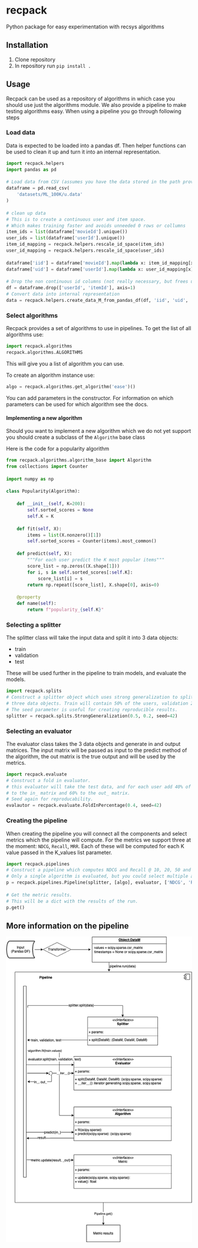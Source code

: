 # recpack
Python package for easy experimentation with recsys algorithms

## Installation

1. Clone repository
2. In repository run `pip install .`

## Usage
Recpack can be used as a repository of algorithms in which case you should use just the algorithms module.
We also provide a pipeline to make testing algorithms easy. When using a pipeline you go through following steps

### Load data
Data is expected to be loaded into a pandas df.
Then helper functions can be used to clean it up and turn it into an internal representation.

```python
import recpack.helpers
import pandas as pd

# Load data from CSV (assumes you have the data stored in the path provided)
dataframe = pd.read_csv(
    'datasets/ML_100K/u.data'
)

# clean up data
# This is to create a continuous user and item space.
# Which makes training faster and avoids unneeded 0 rows or collumns
item_ids = list(dataframe['movieId'].unique())
user_ids = list(dataframe['userId'].unique())
item_id_mapping = recpack.helpers.rescale_id_space(item_ids)
user_id_mapping = recpack.helpers.rescale_id_space(user_ids)

dataframe['iid'] = dataframe['movieId'].map(lambda x: item_id_mapping[x])
dataframe['uid'] = dataframe['userId'].map(lambda x: user_id_mapping[x])

# Drop the non continuous id columns (not really necessary, but frees up space)
df = dataframe.drop(['userId', 'itemId'], axis=1)
# Convert data into internal representation
data = recpack.helpers.create_data_M_from_pandas_df(df, 'iid', 'uid', 'timestamp')
```

### Select algorithms
Recpack provides a set of algorithms to use in pipelines.
To get the list of all algorithms use:
```python
import recpack.algorithms
recpack.algorithms.ALGORITHMS
```
This will give you a list of algorithm you can use.

To create an algorithm instance use:
```python
algo = recpack.algorithms.get_algorithm('ease')()
```
You can add parameters in the constructor. For information on which parameters can be used for which algorithm see the docs.

#### Implementing a new algorithm
Should you want to implement a new algorithm which we do not yet support you should create a subclass of the `Algorithm` base class

Here is the code for a popularity algorithm

```python
from recpack.algorithms.algorithm_base import Algorithm
from collections import Counter

import numpy as np

class Popularity(Algorithm):

    def __init__(self, K=200):
        self.sorted_scores = None
        self.K = K

    def fit(self, X):
        items = list(X.nonzero()[1])
        self.sorted_scores = Counter(items).most_common()

    def predict(self, X):
        """For each user predict the K most popular items"""
        score_list = np.zeros((X.shape[1]))
        for i, s in self.sorted_scores[:self.K]:
            score_list[i] = s
        return np.repeat([score_list], X.shape[0], axis=0)

    @property
    def name(self):
        return f"popularity_{self.K}"
```

### Selecting a splitter
The splitter class will take the input data and split it into 3 data objects:
* train
* validation
* test

These will be used further in the pipeline to train models, and evaluate the models.

```python
import recpack.splits
# Construct a splitter object which uses strong generalization to split the data into 
# three data objects. Train will contain 50% of the users, validation 20% and test 30%
# The seed parameter is useful for creating reproducible results.
splitter = recpack.splits.StrongGeneralization(0.5, 0.2, seed=42)
```

### Selecting an evaluator
The evaluator class takes the 3 data objects and generate in and output matrices.
The input matrix will be passed as input to the predict method of the algorithm, the out matrix is the true output and will be used by the metrics.

```python
import recpack.evaluate
# Construct a fold in evaluator.
# this evaluator will take the test data, and for each user add 40% of their interactions 
# to the in_ matrix and 60% to the out_ matrix.
# Seed again for reproducability.
evalautor = recpack.evaluate.FoldInPercentage(0.4, seed=42)
```

### Creating the pipeline
When creating the pipeline you will connect all the components and select metrics which the pipeline will compute.
For the metrics we support three at the moment: `NDCG`, `Recall`, `MRR`. Each of these will be computed for each K value passed in the K_values list parameter.

```python
import recpack.pipelines
# Construct a pipeline which computes NDCG and Recall @ 10, 20, 50 and 100
# Only a single algorithm is evaluated, but you could select multiple algorithms to be evaluated at the same time.
p = recpack.pipelines.Pipeline(splitter, [algo], evaluator, ['NDCG', 'Recall'], [10,20,50,100])

# Get the metric results.
# This will be a dict with the results of the run.
p.get()
```

## More information on the pipeline
![alt text](images/pipeline.png "pipeline structure")